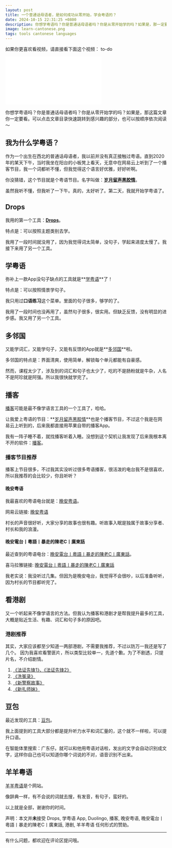 ```yaml
---
layout: post
title: 一个普通话母语者，是如何成功从零开始，学会粤语的？
date: 2024-10-15 22:31:25 +0800
description: 你想学粤语吗？你是普通话母语者吗？你是从零开始学的吗？如果是，那一定要看这篇博文。作者分享了一个不会方言的人是怎么学会粤语的。
image: learn-cantonese.png
tags: tools cantonese languages
---
```


如果你更喜欢看视频，请直接看下面这个视频：
to-do
 <iframe class="video_frame bilibili" src="//player.bilibili.com/player.html?bvid=&page=1&autoplay=0" scrolling="no" border="0" frameborder="no" framespacing="0" allowfullscreen="true"> </iframe> 

你想学粤语吗？你是普通话母语者吗？你是从零开始学的吗？如果是，那这篇文章你一定要看。可以点击文章目录快速跳转到感兴趣的部分，也可以按顺序依次阅读～


## 我为什么学粤语？

作为一个出生在西北的普通话母语者，我以前并没有真正接触过粤语。直到2020年的某天下午，当时我坐在阳台的小板凳上看天，无意中在网易云上听到了一个播客节目，我一个词都听不懂，但我觉得这个语言好优雅，好好听啊。

你没猜错，这个节目就是个粤语节目。名字叫做：**[岁月留声黑胶情](https://music.163.com/#/djradio?id=342596128)**。

虽然我听不懂，但我听了一下午。真的，太好听了。第二天，我就开始学粤语了。

## Drops

我用的第一个工具：**[Drops](https://apps.apple.com/us/app/drops-language-learning-games/id939540371)**。

特点是：可以按照主题类别去学。

我用了一段时间就没用了，因为我觉得词太简单，没句子，学起来进度太慢了。我接下来用了另一个工具。

## 学粤语

弥补上一款App没句子缺点的工具就是**[学粤语](https://apps.apple.com/cn/app/%E5%AD%A6%E7%B2%A4%E8%AF%AD/id1312750446)**了！

特点是：可以按照情景学句子。

我只用过**口语练习**这个菜单。里面的句子很多，够学的了。

我用了一段时间也没再用了，虽然句子很多，很实用。但缺乏反馈，没有明显的进步感。我又用了另一个工具。

## 多邻国

又能学词汇，又能学句子，又能有反馈的App就是**[多邻国](https://apps.apple.com/cn/app/%E5%A4%9A%E9%82%BB%E5%9B%BDduolingo%E8%8B%B1%E8%AF%AD%E6%97%A5%E8%AF%AD%E6%B3%95%E8%AF%AD/id570060128)**啦。


多邻国的特点是：界面清爽，使用简单，解锁每个单元都能有自豪感。

然而，课程太少了，涉及到的词汇和句子也太少了，吃的不是肠粉就是牛杂，人名不是阿珍就是阿强。所以我很快就学完了。

## 播客

[播客](https://apps.apple.com/us/app/apple-podcasts/id525463029)可能是最不像学语言工具的一个工具了，哈哈。

让我爱上粤语的节目：**[岁月留声黑胶情](https://music.163.com/#/djradio?id=342596128)**也是个播客节目，不过这个我是在网易云上听到的，后来我都直接用苹果自带的播客App。

我有一阵子睡不着，就找播客听着入睡。没想到这个契机让我发现了后来我根本离不开的软件：[播客](https://apps.apple.com/us/app/apple-podcasts/id525463029)。

### 播客节目推荐

播客上节目很多，不过我其实没听过很多粤语播客，很活泼的电台我不是很喜欢，所以我推荐的会比较少，你且听听？

#### 晚安粤语

我最喜欢的粤语电台就是：[晚安粤语](https://podcasts.apple.com/us/podcast/%E6%99%9A%E5%AE%89%E7%B2%A4%E8%AF%AD-%E7%96%AF%E7%B2%A4%E6%98%9F%E7%A9%BA-%E5%A5%BD%E4%BA%BA%E5%A5%BD%E6%A2%A6/id1440696937)。

网易云链接: [晚安粤语](https://music.163.com/#/djradio?id=334397063)

村长的声音很好听，大家分享的故事也很有趣。听故事入眠是独属于故事分享者、村长和我的浪漫。

#### 晚安電台丨粵語丨暴走的陳老C丨廣東話

最近查到的粤语电台：[晚安電台丨粵語丨暴走的陳老C丨廣東話](https://podcasts.apple.com/us/podcast/%E6%99%9A%E5%AE%89%E9%9B%BB%E5%8F%B0%E4%B8%A8%E7%B2%B5%E8%AA%9E%E4%B8%A8%E6%9A%B4%E8%B5%B0%E7%9A%84%E9%99%B3%E8%80%81c%E4%B8%A8%E5%BB%A3%E6%9D%B1%E8%A9%B1/id1604327026)。

喜马拉雅链接: [晚安電台丨粵語丨暴走的陳老C丨廣東話](https://www.ximalaya.com/album/53594669)

我老实说：我没听过几集。但因为是晚安电台，我觉得不会很吵，以后准备听听，因为村长的节目都听完了。


## 看港剧

又一个听起来不像学语言的方法。但我认为播客和港剧才是帮我提升最多的工具，大概是贴近生活、有趣、词汇和句子多的原因吧。

### 港剧推荐

其实，大家应该都至少知道一两部港剧，不需要我推荐，不过以防万一我还是写了几个。
因为我喜欢看警匪片，所以类型比较单一，先道个歉。为了不剧透，只提片名，不介绍剧情。

1. [《法证先锋1》、《法证先锋2》](https://baike.baidu.com/item/%E6%B3%95%E8%AF%81%E5%85%88%E9%94%8B/22418)
1. [《洗冤录》](https://baike.baidu.com/item/%E6%B4%97%E5%86%A4%E5%BD%95/79670)
1. [《新警察故事》](https://baike.baidu.com/item/%E6%96%B0%E8%AD%A6%E5%AF%9F%E6%95%85%E4%BA%8B/1258152)
1. [《新扎师妹》](https://baike.baidu.com/item/%E6%96%B0%E6%89%8E%E5%B8%88%E5%A6%B9/6416378)

## 豆包

最近发现的工具：[豆包](https://www.doubao.com/chat/)。

我上面提到的工具大部分都是提升听力水平和词汇量的，这个就不一样啦，可以提升口语。

在智能体里搜索：广东仔。就可以和他用粤语对话啦，发出的文字会自动识别成文字，这样你自己也可以知道你哪个词说的不对，语音识别不出来。

## 羊羊粤语

[羊羊粤语](https://shyyp.net/)是个网站。

像辞典一样，有不会说的词就去搜，有发音，有句子，蛮好的。


以上就是全部，谢谢你的时间。

声明：本文并**未**接受 Drops, 学粤语 App, Duolingo, 播客, 晚安粤语, 晚安電台丨粵語丨暴走的陳老C丨廣東話, 港剧, 羊羊粤语 任何形式的赞助。

---

有什么问题，都欢迎在评论区提问哦。
